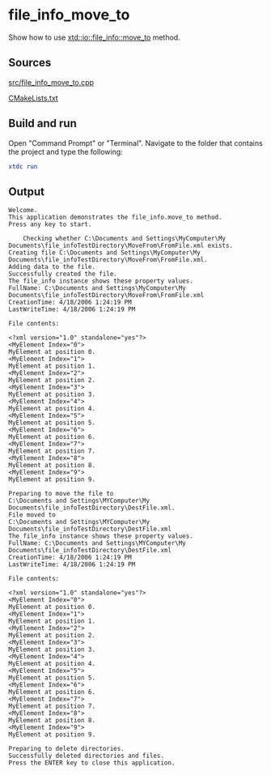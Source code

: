 # file_info_move_to

Show how to use [xtd::io::file_info::move_to](https://gammasoft71.github.io/xtd/reference_guides/latest/classxtd_1_1io_1_1file__info.html#a518d205507601c6de179fab492750dbc) method.

## Sources

[src/file_info_move_to.cpp](src/file_info_move_to.cpp)

[CMakeLists.txt](CMakeLists.txt)

## Build and run

Open "Command Prompt" or "Terminal". Navigate to the folder that contains the project and type the following:

```cmake
xtdc run
```

## Output

```
Welcome.
This application demonstrates the file_info.move_to method.
Press any key to start.

    Checking whether C:\Documents and Settings\MyComputer\My Documents\file_infoTestDirectory\MoveFrom\FromFile.xml exists.
Creating file C:\Documents and Settings\MyComputer\My Documents\file_infoTestDirectory\MoveFrom\FromFile.xml.
Adding data to the file.
Successfully created the file.
The file_info instance shows these property values.
FullName: C:\Documents and Settings\MyComputer\My Documents\file_infoTestDirectory\MoveFrom\FromFile.xml
CreationTime: 4/18/2006 1:24:19 PM
LastWriteTime: 4/18/2006 1:24:19 PM

File contents:

<?xml version="1.0" standalone="yes"?>
<MyElement Index="0">
MyElement at position 0.
<MyElement Index="1">
MyElement at position 1.
<MyElement Index="2">
MyElement at position 2.
<MyElement Index="3">
MyElement at position 3.
<MyElement Index="4">
MyElement at position 4.
<MyElement Index="5">
MyElement at position 5.
<MyElement Index="6">
MyElement at position 6.
<MyElement Index="7">
MyElement at position 7.
<MyElement Index="8">
MyElement at position 8.
<MyElement Index="9">
MyElement at position 9.

Preparing to move the file to
C:\Documents and Settings\MYComputer\My Documents\file_infoTestDirectory\DestFile.xml.
File moved to
C:\Documents and Settings\MYComputer\My Documents\file_infoTestDirectory\DestFile.xml
The file_info instance shows these property values.
FullName: C:\Documents and Settings\MYComputer\My Documents\file_infoTestDirectory\DestFile.xml
CreationTime: 4/18/2006 1:24:19 PM
LastWriteTime: 4/18/2006 1:24:19 PM

File contents:

<?xml version="1.0" standalone="yes"?>
<MyElement Index="0">
MyElement at position 0.
<MyElement Index="1">
MyElement at position 1.
<MyElement Index="2">
MyElement at position 2.
<MyElement Index="3">
MyElement at position 3.
<MyElement Index="4">
MyElement at position 4.
<MyElement Index="5">
MyElement at position 5.
<MyElement Index="6">
MyElement at position 6.
<MyElement Index="7">
MyElement at position 7.
<MyElement Index="8">
MyElement at position 8.
<MyElement Index="9">
MyElement at position 9.

Preparing to delete directories.
Successfully deleted directories and files.
Press the ENTER key to close this application.
```
